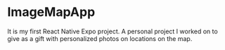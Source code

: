 # ImageMapApp
It is my first React Native Expo project. A personal project I worked on to give as a gift with personalized photos on locations on the map.
